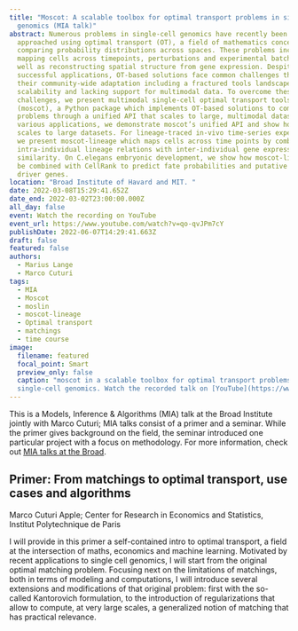 ```yaml
---
title: "Moscot: A scalable toolbox for optimal transport problems in single-cell
  genomics (MIA talk)"
abstract: Numerous problems in single-cell genomics have recently been
  approached using optimal transport (OT), a field of mathematics concerned with
  comparing probability distributions across spaces. These problems include
  mapping cells across timepoints, perturbations and experimental batches as
  well as reconstructing spatial structure from gene expression. Despite their
  successful applications, OT-based solutions face common challenges that hinder
  their community-wide adaptation including a fractured tools landscape, limited
  scalability and lacking support for multimodal data. To overcome these
  challenges, we present multimodal single-cell optimal transport tools
  (moscot), a Python package which implements OT-based solutions to common
  problems through a unified API that scales to large, multimodal datasets. In
  various applications, we demonstrate moscot’s unified API and show how it
  scales to large datasets. For lineage-traced in-vivo time-series experiments,
  we present moscot-lineage which maps cells across time points by combining
  intra-individual lineage relations with inter-individual gene expression
  similarity. On C.elegans embryonic development, we show how moscot-lineage can
  be combined with CellRank to predict fate probabilities and putative decision
  driver genes.
location: "Broad Institute of Havard and MIT. "
date: 2022-03-08T15:29:41.652Z
date_end: 2022-03-02T23:00:00.000Z
all_day: false
event: Watch the recording on YouTube
event_url: https://www.youtube.com/watch?v=qo-qvJPm7cY
publishDate: 2022-06-07T14:29:41.663Z
draft: false
featured: false
authors:
  - Marius Lange
  - Marco Cuturi
tags:
  - MIA
  - Moscot
  - moslin
  - moscot-lineage
  - Optimal transport
  - matchings
  - time course
image:
  filename: featured
  focal_point: Smart
  preview_only: false
  caption: "moscot in a scalable toolbox for optimal transport problems in
  single-cell genomics. Watch the recorded talk on [YouTube](https://www.youtube.com/watch?v=qo-qvJPm7cY)"
---
```

This is a Models, Inference & Algorithms (MIA) talk at the Broad Institute jointly with Marco Cuturi; MIA talks consist of a primer and a seminar. While the primer gives background on the field, the seminar introduced one particular project with a focus on methodology. For more information, check out [MIA talks at the Broad](https://www.broadinstitute.org/talks/spring-2022/mia).

## Primer: From matchings to optimal transport, use cases and algorithms

Marco Cuturi
Apple; Center for Research in Economics and Statistics, Institut Polytechnique de Paris

I will provide in this primer a self-contained intro to optimal transport, a field at the intersection of maths, economics and machine learning. Motivated by recent applications to single cell genomics, I will start from the original optimal matching problem. Focusing next on the limitations of matchings, both in terms of modeling and computations, I will introduce several extensions and modifications of that original problem: first with the so-called Kantorovich formulation, to the introduction of regularizations that allow to compute, at very large scales, a generalized notion of matching that has practical relevance.
